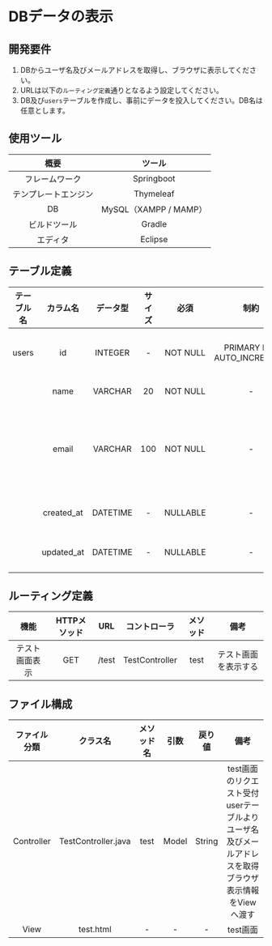 # DBデータの表示

## 開発要件
1. DBからユーザ名及びメールアドレスを取得し、ブラウザに表示してください。
2. URLは以下の```ルーティング定義```通りとなるよう設定してください。
3. DB及び```users```テーブルを作成し、事前にデータを投入してください。DB名は任意とします。

## 使用ツール
|概要|ツール|
|:---:|:---:|
|フレームワーク|Springboot|
|テンプレートエンジン|Thymeleaf|
|DB|MySQL（XAMPP / MAMP）|
|ビルドツール|Gradle|
|エディタ|Eclipse|

## テーブル定義
|テーブル名|カラム名|データ型|サイズ|必須|制約|備考|
|:---:|:---:|:---:|:---:|:---:|:---:|:---:|
|users|id|INTEGER|-|NOT NULL|PRIMARY KEY<br>AUTO_INCREMENT|ユーザID|
||name|VARCHAR|20|NOT NULL|-|氏名|
||email|VARCHAR|100|NOT NULL|-|メールアドレス|
||created_at|DATETIME|-|NULLABLE|-|登録日|
||updated_at|DATETIME|-|NULLABLE|-|更新日|

## ルーティング定義
|機能|HTTPメソッド|URL|コントローラ|メソッド|備考|
|:---:|:---:|:---:|:---:|:---:|:---:|
|テスト画面表示|GET|/test|TestController|test|テスト画面を表示する|

## ファイル構成
|ファイル分類|クラス名|メソッド名|引数|戻り値|備考|
|:---:|:---:|:---:|:---:|:---:|:---:|
|Controller|TestController.java|test|Model|String|test画面のリクエスト受付<br>userテーブルよりユーザ名及びメールアドレスを取得<br>ブラウザ表示情報をViewへ渡す|
|View|test.html|-|-|-|test画面|
